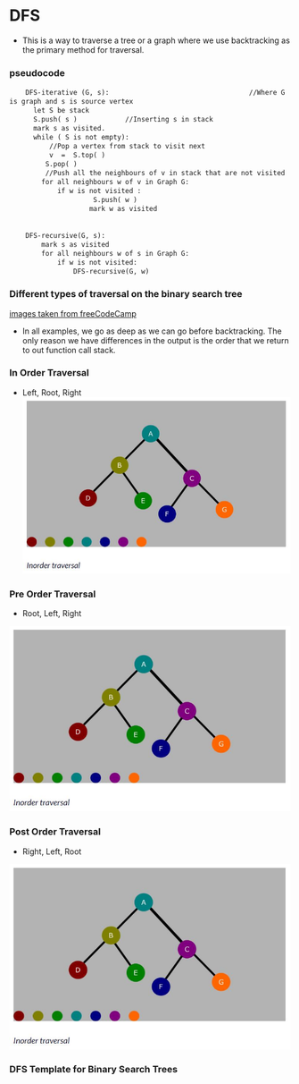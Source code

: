 # DFS

- This is a way to traverse a tree or a graph where we use backtracking as the primary method for traversal.

### pseudocode

```
    DFS-iterative (G, s):                                   //Where G is graph and s is source vertex
      let S be stack
      S.push( s )            //Inserting s in stack
      mark s as visited.
      while ( S is not empty):
          //Pop a vertex from stack to visit next
          v  =  S.top( )
         S.pop( )
         //Push all the neighbours of v in stack that are not visited
        for all neighbours w of v in Graph G:
            if w is not visited :
                     S.push( w )
                    mark w as visited


    DFS-recursive(G, s):
        mark s as visited
        for all neighbours w of s in Graph G:
            if w is not visited:
                DFS-recursive(G, w)
```

### Different types of traversal on the binary search tree

[images taken from freeCodeCamp](https://www.freecodecamp.org/news/binary-search-tree-traversal-inorder-preorder-post-order-for-bst/)

- In all examples, we go as deep as we can go before backtracking. The only reason we have differences in the output is the order that we return to out function call stack.

### In Order Traversal

- Left, Root, Right
  ![image](/algorithms/dfs/static/in-order.JPG)

### Pre Order Traversal

- Root, Left, Right

![image](/algorithms/dfs/static/in-order.JPG)

### Post Order Traversal

- Right, Left, Root

![image](/algorithms/dfs/static/in-order.JPG)

### DFS Template for Binary Search Trees
